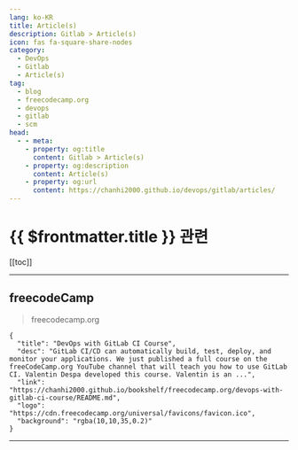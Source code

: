 ```yaml
---
lang: ko-KR
title: Article(s)
description: Gitlab > Article(s)
icon: fas fa-square-share-nodes
category: 
  - DevOps
  - Gitlab
  - Article(s)
tag: 
  - blog
  - freecodecamp.org
  - devops
  - gitlab
  - scm
head:
  - - meta:
    - property: og:title
      content: Gitlab > Article(s)
    - property: og:description
      content: Article(s)
    - property: og:url
      content: https://chanhi2000.github.io/devops/gitlab/articles/
---
```


# {{ $frontmatter.title }} 관련

<SiteInfo
  name="freeCodeCamp Programming Tutorials: Python, JavaScript, Git & More"
  desc="Browse thousands of programming tutorials written by experts. Learn Web Development, Data Science, DevOps, Security, and get developer career advice."
  url="https://freecodecamp.org/news/"
  logo="https://cdn.freecodecamp.org/universal/favicons/favicon.ico"
  preview="https://cdn.freecodecamp.org/platform/universal/fcc_meta_1920X1080-indigo.png"/>

[[toc]]

---

## <FontIcon icon="fa-brands fa-free-code-camp"/>freecodeCamp

> freecodecamp.org

```component VPCard
{
  "title": "DevOps with GitLab CI Course",
  "desc": "GitLab CI/CD can automatically build, test, deploy, and monitor your applications. We just published a full course on the freeCodeCamp.org YouTube channel that will teach you how to use GitLab CI. Valentin Despa developed this course. Valentin is an ...",
  "link": "https://chanhi2000.github.io/bookshelf/freecodecamp.org/devops-with-gitlab-ci-course/README.md",
  "logo": "https://cdn.freecodecamp.org/universal/favicons/favicon.ico",
  "background": "rgba(10,10,35,0.2)"
}
```

<!-- END freecodecamp.org -->

---

<TagLinks />